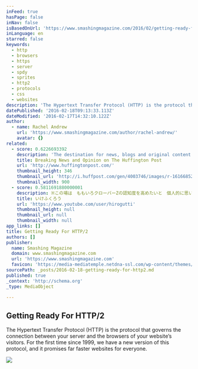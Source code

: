 ```yaml
---
inFeed: true
hasPage: false
inNav: false
isBasedOnUrl: 'https://www.smashingmagazine.com/2016/02/getting-ready-for-http2/'
inLanguage: en
starred: false
keywords:
  - http
  - browsers
  - https
  - server
  - spdy
  - sprites
  - http2
  - protocols
  - css
  - websites
description: 'The Hypertext Transfer Protocol (HTTP) is the protocol that governs the connection between your server and the browsers of your website’s visitors. For the first time since 1999, we have a new version of this protocol, and it promises far faster websites for everyone.'
datePublished: '2016-02-18T09:13:33.113Z'
dateModified: '2016-02-17T14:32:10.122Z'
author:
  - name: Rachel Andrew
    url: 'https://www.smashingmagazine.com/author/rachel-andrew/'
    avatar: {}
related:
  - score: 0.6226693392
    description: 'The destination for news, blogs and original content offering coverage of US politics, entertainment, style, world news, technology and comedy - Huffington Post'
    title: Breaking News and Opinion on The Huffington Post
    url: 'http://www.huffingtonpost.com/'
    thumbnail_height: 346
    thumbnail_url: 'http://i.huffpost.com/gen/4003746/images/r-16166852157-huge.jpg'
    thumbnail_width: 900
  - score: 0.5811691880000001
    description: ※この場は　ももいろクローバーZの認知度を高めたいと　個人的に思い　YouTube内で制作してるチャンネルであることをご了承下さい ※アップした動画は突然削除することもありますのでご了承下さい
    title: いけふくろう
    url: 'https://www.youtube.com/user/hirogutti'
    thumbnail_height: null
    thumbnail_url: null
    thumbnail_width: null
app_links: []
title: Getting Ready For HTTP/2
authors: []
publisher:
  name: Smashing Magazine
  domain: www.smashingmagazine.com
  url: 'https://www.smashingmagazine.com'
  favicon: 'https://media-mediatemple.netdna-ssl.com/wp-content/themes/smashing-magazine/assets/images/favicon.png'
sourcePath: _posts/2016-02-18-getting-ready-for-http2.md
published: true
_context: 'http://schema.org'
_type: MediaObject

---
```

<article style=""><h1>Getting Ready For HTTP/2</h1><p>The Hypertext Transfer Protocol (HTTP) is the protocol that governs the connection between your server and the browsers of your website’s visitors. For the first time since 1999, we have a new version of this protocol, and it promises far faster websites for everyone.</p><img src="https://s3-us-west-2.amazonaws.com/the-grid-img/p/5611970d8df8312c3af2d422803a5cc091172498.png" /></article>